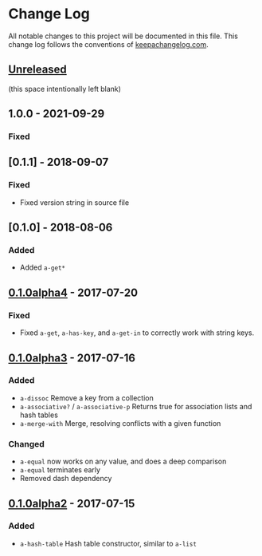 # Change Log
All notable changes to this project will be documented in this file. This change log follows the conventions of [keepachangelog.com](http://keepachangelog.com/).

## [Unreleased]
(this space intentionally left blank)

<!-- ### Changed -->
<!-- ### Added -->
<!-- ### Changed -->
<!-- ### Removed -->
<!-- ### Fixed -->

## 1.0.0 - 2021-09-29
### Fixed

## [0.1.1] - 2018-09-07
### Fixed

- Fixed version string in source file

## [0.1.0] - 2018-08-06
### Added

- Added `a-get*`

## [0.1.0alpha4] - 2017-07-20
### Fixed
- Fixed `a-get`, `a-has-key`, and `a-get-in` to correctly work with string keys.

## [0.1.0alpha3] - 2017-07-16
### Added
- `a-dissoc` Remove a key from a collection
- `a-associative?` / `a-associative-p` Returns true for association lists and hash tables
- `a-merge-with` Merge, resolving conflicts with a given function

### Changed
- `a-equal` now works on any value, and does a deep comparison
- `a-equal` terminates early
- Removed dash dependency

## [0.1.0alpha2] - 2017-07-15
### Added
- `a-hash-table` Hash table constructor, similar to `a-list`

[Unreleased]: https://github.com/plexus/a.el/compare/v0.1.0alpha3...HEAD
[0.1.0alpha4]: https://github.com/plexus/a.el/compare/v0.1.0alpha3...v0.1.0alpha4
[0.1.0alpha3]: https://github.com/plexus/a.el/compare/v0.1.0alpha2...v0.1.0alpha3
[0.1.0alpha2]: https://github.com/plexus/a.el/compare/6760b4edb7cf...v0.1.0alpha2
